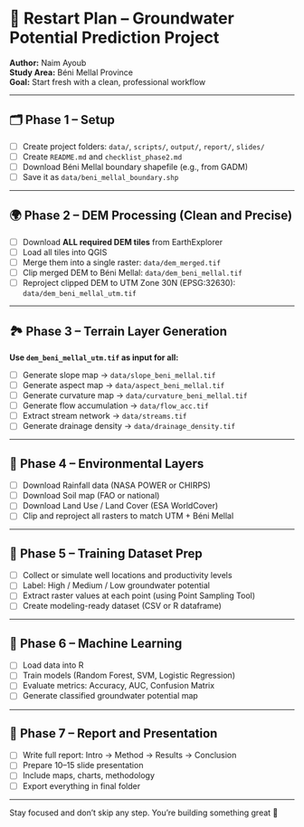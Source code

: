 # 🚀 Restart Plan – Groundwater Potential Prediction Project

**Author:** Naim Ayoub  
**Study Area:** Béni Mellal Province  
**Goal:** Start fresh with a clean, professional workflow

---

## 🗂️ Phase 1 – Setup

- [ ] Create project folders: `data/`, `scripts/`, `output/`, `report/`, `slides/`
- [ ] Create `README.md` and `checklist_phase2.md`
- [ ] Download Béni Mellal boundary shapefile (e.g., from GADM)
- [ ] Save it as `data/beni_mellal_boundary.shp`

---

## 🌍 Phase 2 – DEM Processing (Clean and Precise)

- [ ] Download **ALL required DEM tiles** from EarthExplorer
- [ ] Load all tiles into QGIS
- [ ] Merge them into a single raster: `data/dem_merged.tif`
- [ ] Clip merged DEM to Béni Mellal: `data/dem_beni_mellal.tif`
- [ ] Reproject clipped DEM to UTM Zone 30N (EPSG:32630):  
      `data/dem_beni_mellal_utm.tif`

---

## 🏞️ Phase 3 – Terrain Layer Generation

**Use `dem_beni_mellal_utm.tif` as input for all:**

- [ ] Generate slope map → `data/slope_beni_mellal.tif`
- [ ] Generate aspect map → `data/aspect_beni_mellal.tif`
- [ ] Generate curvature map → `data/curvature_beni_mellal.tif`
- [ ] Generate flow accumulation → `data/flow_acc.tif`
- [ ] Extract stream network → `data/streams.tif`
- [ ] Generate drainage density → `data/drainage_density.tif`

---

## 🌿 Phase 4 – Environmental Layers

- [ ] Download Rainfall data (NASA POWER or CHIRPS)
- [ ] Download Soil map (FAO or national)
- [ ] Download Land Use / Land Cover (ESA WorldCover)
- [ ] Clip and reproject all rasters to match UTM + Béni Mellal

---

## 🧪 Phase 5 – Training Dataset Prep

- [ ] Collect or simulate well locations and productivity levels
- [ ] Label: High / Medium / Low groundwater potential
- [ ] Extract raster values at each point (using Point Sampling Tool)
- [ ] Create modeling-ready dataset (CSV or R dataframe)

---

## 🤖 Phase 6 – Machine Learning

- [ ] Load data into R
- [ ] Train models (Random Forest, SVM, Logistic Regression)
- [ ] Evaluate metrics: Accuracy, AUC, Confusion Matrix
- [ ] Generate classified groundwater potential map

---

## 📄 Phase 7 – Report and Presentation

- [ ] Write full report: Intro → Method → Results → Conclusion
- [ ] Prepare 10–15 slide presentation
- [ ] Include maps, charts, methodology
- [ ] Export everything in final folder

---

Stay focused and don’t skip any step. You’re building something great 💪

